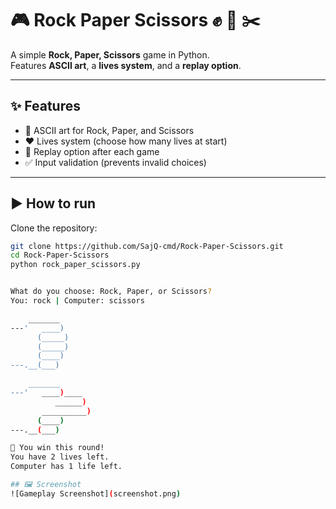 # 🎮 Rock Paper Scissors ✊ 📄 ✂️

A simple **Rock, Paper, Scissors** game in Python.  
Features **ASCII art**, a **lives system**, and a **replay option**.

---

## ✨ Features
- 🎨 ASCII art for Rock, Paper, and Scissors
- ❤️ Lives system (choose how many lives at start)
- 🔄 Replay option after each game
- ✅ Input validation (prevents invalid choices)

---

## ▶️ How to run

Clone the repository:
```bash
git clone https://github.com/SajQ-cmd/Rock-Paper-Scissors.git
cd Rock-Paper-Scissors
python rock_paper_scissors.py


What do you choose: Rock, Paper, or Scissors?
You: rock | Computer: scissors

    _______
---'   ____)
      (_____)
      (_____)
      (____)
---.__(___)

    _______
---'   ____)____
          ______)
       __________)
      (____)
---.__(___)

🎉 You win this round!
You have 2 lives left.
Computer has 1 life left.

## 🖼️ Screenshot
![Gameplay Screenshot](screenshot.png)
